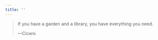 ```yaml
---
title: ''
---
```


<blockquote>
  <p>If you have a garden and a library, you have everything you need.</p>
  <p class="cite">—Cicero</p>
</blockquote>
